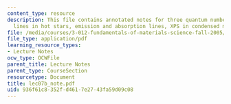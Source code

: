 ```yaml
---
content_type: resource
description: This file contains annotated notes for three quantum numbers, balmer
  lines in hot stars, emission and absorption lines, XPS in condensed matter etc.
file: /media/courses/3-012-fundamentals-of-materials-science-fall-2005/936f61c8352fd4617e2743fa59d09c08_lec07b_note.pdf
file_type: application/pdf
learning_resource_types:
- Lecture Notes
ocw_type: OCWFile
parent_title: Lecture Notes
parent_type: CourseSection
resourcetype: Document
title: lec07b_note.pdf
uid: 936f61c8-352f-d461-7e27-43fa59d09c08
---
```

